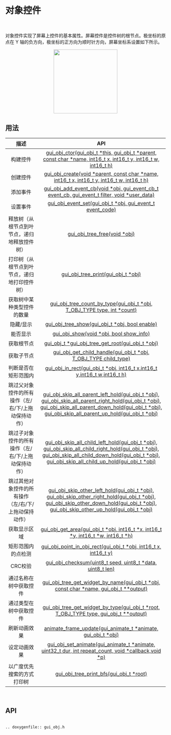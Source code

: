 # 对象控件

<br>

对象控件实现了屏幕上控件的基本属性。屏幕控件是控件树的根节点。极坐标的原点在 Y 轴的负方向，极坐标的正方向为顺时针方向，屏幕坐标系设置如下所示。
<br>

<center><img width="200" img src="https://foruda.gitee.com/images/1718762967150637512/872c46fa_13408154.png" /></center>

## 用法

|描述    |API       |
|:-------:|:-------:|
|构建控件    |[gui_obj_ctor(gui_obj_t *this, gui_obj_t *parent, const char *name, int16_t x, int16_t y, int16_t w, int16_t h)](#gui_obj_ctor)       |
|创建控件    |[gui_obj_create(void *parent, const char *name, int16_t x, int16_t y, int16_t w, int16_t h)](#gui_obj_create)       |
|添加事件    |[gui_obj_add_event_cb(void *obj, gui_event_cb_t event_cb, gui_event_t filter, void *user_data)](#gui_obj_add_event_cb)       |
|设置事件    |[gui_obj_event_set(gui_obj_t *obj, gui_event_t event_code)](#gui_obj_event_set)      |
|释放树（从根节点到叶节点，递归地释放控件树）    |[gui_obj_tree_free(void *obj)](#gui_obj_tree_free)       |
|打印树（从根节点到叶节点，递归地打印控件树）   |[gui_obj_tree_print(gui_obj_t *obj)](#gui_obj_tree_print)       |
|获取树中某种类型控件的数量   |[gui_obj_tree_count_by_type(gui_obj_t *obj, T_OBJ_TYPE type, int *count)](#gui_obj_tree_count_by_type)       |
|隐藏/显示   |[gui_obj_tree_show(gui_obj_t *obj, bool enable)](#gui_obj_tree_show)        |
|能否显示    |[gui_obj_show(void *obj, bool show_info)](#gui_obj_show)       |
|获取根节点    |[gui_obj_t *gui_obj_tree_get_root(gui_obj_t *obj)](#gui_obj_tree_get_root)       |
|获取子节点    |[gui_obj_get_child_handle(gui_obj_t *obj, T_OBJ_TYPE child_type)](#gui_obj_get_child_handle)       |
|判断是否在矩形范围内    |[gui_obj_in_rect(gui_obj_t *obj, int16_t x,int16_t y,int16_t w,int16_t h)](#gui_obj_in_rect)       |
|跳过父对象控件的所有操作（左/右/下/上拖动保持动作）    |[gui_obj_skip_all_parent_left_hold(gui_obj_t *obj)](#gui_obj_skip_all_parent_left_hold),<br/>[gui_obj_skip_all_parent_right_hold(gui_obj_t *obj)](#gui_obj_skip_all_parent_right_hold),<br/>[gui_obj_skip_all_parent_down_hold(gui_obj_t *obj)](#gui_obj_skip_all_parent_down_hold),<br/>[gui_obj_skip_all_parent_up_hold(gui_obj_t *obj)](#gui_obj_skip_all_parent_up_hold)       |
|跳过子对象控件的所有操作（左/右/下/上拖动保持动作）    |[gui_obj_skip_all_child_left_hold(gui_obj_t *obj)](#gui_obj_skip_all_child_left_hold),<br/>[gui_obj_skip_all_child_right_hold(gui_obj_t *obj)](#gui_obj_skip_all_child_right_hold),<br/>[gui_obj_skip_all_child_down_hold(gui_obj_t *obj)](#gui_obj_skip_all_child_down_hold),<br/>[gui_obj_skip_all_child_up_hold(gui_obj_t *obj)](#gui_obj_skip_all_child_up_hold)       |
|跳过其他对象控件的所有操作（左/右/下/上拖动保持动作）    |[gui_obj_skip_other_left_hold(gui_obj_t *obj)](#gui_obj_skip_other_left_hold),<br/>[gui_obj_skip_other_right_hold(gui_obj_t *obj)](#gui_obj_skip_other_right_hold),<br/>[gui_obj_skip_other_down_hold(gui_obj_t *obj)](#gui_obj_skip_other_down_hold),<br/>[gui_obj_skip_other_up_hold(gui_obj_t *obj)](#gui_obj_skip_other_up_hold)       |
|获取显示区域    |[gui_obj_get_area(gui_obj_t *obj, int16_t *x, int16_t *y, int16_t *w, int16_t *h)](#gui_obj_get_area)       |
|矩形范围内的点检测    |[gui_obj_point_in_obj_rect(gui_obj_t *obj, int16_t x, int16_t y)](#gui_obj_point_in_obj_rect)       |
|CRC校验    |[gui_obj_checksum(uint8_t seed, uint8_t *data, uint8_t len)](#gui_obj_checksum)       |
|通过名称在树中获取控件    |[gui_obj_tree_get_widget_by_name(gui_obj_t *obj, const char *name, gui_obj_t **output)](#gui_obj_tree_get_widget_by_name)       |
|通过类型在树中获取控件    |[gui_obj_tree_get_widget_by_type(gui_obj_t *root, T_OBJ_TYPE type, gui_obj_t **output)](#gui_obj_tree_get_widget_by_type)       |
|刷新动画效果    |[animate_frame_update(gui_animate_t *animate, gui_obj_t *obj)](#animate_frame_update)       |
|设定动画效果    |[gui_obj_set_animate(gui_animate_t *animate, uint32_t dur, int repeat_count, void *callback,void *p)](#gui_obj_set_animate)       |
|以广度优先搜索的方式打印树    |[gui_obj_tree_print_bfs(gui_obj_t *root)](#gui_obj_tree_print_bfs)       |

<br>

<span id="api">

## API

</span>

```eval_rst

.. doxygenfile:: gui_obj.h

```

